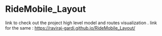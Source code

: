 # RideMobile_Layout

link to check out the project high level model and routes visualization .
link for the same :  https://raviraj-gardi.github.io/RideMobile_Layout/
